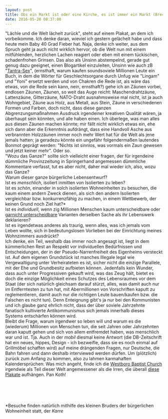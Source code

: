 ```yaml
---
layout: post
title: Obs ein Markt ist oder eine Kirche, es ist immer ein Markt (Brecht, irgendwo)
date: 2016-05-20 08:37:00
---
```


"Lächle und die Welt lächelt zurück", steht auf einem Plakat, an dem ich vorbeikomme. Ich denke daran, wieviel ich gestern gelächelt habe und dass heute mein Baby 40 Grad Fieber hat. Naja, denke ich weiter, aus dem Spruch geht ja auch nicht wirklich hervor, ob die Welt nun mit einem mitfühlenden, herzlichen Lachen reagiert oder eben mit einem tückischen, schadenfrohen Grinsen. Das also als Unsinn abstempelnd, gerade gut genug dazu geeignet, einen Blogartikel einzuleiten, Unsinn wie auch zB "[Tantra-Sex](http://www.amazon.de/Tantra-Sex-Geheimnis-Ekstase-M%C3%A4nner-sollten/dp/3442167051)", (ernsthaft, warum kaufen soundsoviele Millionen Leute ein Buch, in dem die Wörter für Geschlechtsorgane durch Unfug wie "Lingam" und "Yoni" ersetzt werden und von Chakren die Rede ist, als wäre das etwas, von die Rede sein kann, nein, ernsthaft?) gehe ich an Zäunen vorbei, endlosen Zäunen, Zäunen, so weit das Auge reicht: Maschendrahtzäune, Lattenzäune, Gitterzäune, NATO-Draht ausnahmsweise mal nicht, ist ja auch Wohngebiet, Zäune aus Holz, aus Metall, aus Stein, Zäune in verschiedenen Formen und Farben, doch nicht, dass diese ganzen Abgrenzungsmaßnahmen Ausdruck irgendeiner kreativen Qualität wären, ja überhaupt sein könnten, und alle haben einen. Ich überlege, was man alles aus diesen Zäunen machen könnte; mir fällt nicht wirklich etwas ein, ehe sich dann aber die Erkenntnis aufdrängt, dass eine Handvoll Asche aus verbrannten Holzzäunen immer noch mehr Wert hat für die Welt als jene jemals hatten; ja geradezu könnte ein ungefähr folgendermaßen lautendes Bonmot geprägt werden: "Nichts ist sinnlos, was vormals ein Zaun gewesen und jetzt keiner mehr". Oder so.<br>
"Wozu das Ganze?" sollte sich vielleicht einer fragen, der für irgendeine dümmliche Provinzzeitung in Springerhand angemessen dümmliche Kommentare verfasst, tut es aber nicht, daher mal wieder ich, also, wozu das Ganze?<br>
Warum dieser ganze bürgerliche Lebensentwurf?<br>
Ist es *menschlich*, isoliert inmitten von Isolierten zu leben?<br>
Ist es *schön*, einander in solch isolierten Wohneinheiten zu besuchen, die kaum einem andern Zweck dienen, als sich den andern Isolierten vergleichbar bzw. konkurrenzfähig zu machen, in einem Wettbewerb, der keinen Grund noch Ziel hat?\*<br>
Ist es *individuell*, wenn zig Millionen Menschen kaum unterscheidbare oder [garnicht unterscheidbare](https://www.interhomes.de/de/rhein-main-gebiet/am-keltenpark.html) Varianten derselben Sache als ihr Lebenswerk deklarieren?<br>
Ist es irgendetwas anderes als traurig, wenn alles, was ich jemals vom Leben wollte, sich in bedeutungslosen Vorlieben bei der Einrichtung meines Wohnzimmers ausdrückt?<br>
Ich denke, ein Teil, weshalb das immer noch angesagt ist, liegt in dem kümmerlichen Rest an Respekt vor individuellen Bedürfnissen und Entscheidungen, der in der Pseudo-Narrenfreiheit des Eigenheims versteckt ist. Auf dem eigenen Grundstück ist manches Illegale legal wie Vergewaltigung unter Verheirateten es ist, sicher nicht die einzige Parallele, mit der Ehe und Grundbesitz aufbieten können. Jedenfalls kein Wunder, dass auch unter Progressiven gekauft wird, was das Zeug hält, bietet es doch die einzige Möglichkeit eines Schutzes des Lebensraumes vor dem Staat (der sich natürlich gleichsam darauf stürzt, alles, was damit auch nur im Entferntesten zu tun hat, mit Abermillionen von Vorschriften kaputt zu reglementieren, damit auch nur die richtigen Leute bauen/kaufen bzw. die Falschen es nicht tun). Denn Enteignung gibt's ja nur bei den Kommunisten und ich glaube ganz ehrlich nicht, dass der über soviele Jahrzehnte fanatisch kultivierte Antikommunismus sich jemals innerhalb dieses Systems entschärfen können wird.<br>
Bleibt die Frage, warum irgendwer so leben will und warum es die (wiederum) Millionen von Menschen tun, die seit Jahren oder Jahrzehnten daran kaputt gehen und sich von allem entfremdet haben, was menschlich war und ist. Tja. Auch in der *mobil* diesmal keine Antwort (die DB-Zeitschrift hat ein neues, hippes, Design - ich bezweifle, dass sie es noch einmal auf Grillmöbel schaffen wird) auf meine drängenden Fragen, nur Deutsche, die Bahn fahren und dann deshalb interviewed werden dürfen. Um (plötzlich) zurück zum Anfang zu kommen, also zu lahmen karmahaften Kalendersprüchen: Was mich angeht, finde ich die [Westboro Baptist Church](http://www.godhatesfags.com/faq.html) irgendwie als Teil dieser Welt angemessener als die Irren, die überall [diese Plakate](http://adayinberlin.de/post/40596560096/buddha-jesus-allah-jhwh-maria-shiva-love) aufhängen. Pan Koth!<br><br><br><br><br>

*Besuche finden natürlich mithilfe des kleinen Bruders der bürgerlichen Wohneinheit statt, der *Karre*

